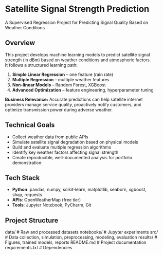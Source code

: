 # Satellite Signal Strength Prediction
A Supervised Regression Project for Predicting Signal Quality Based on Weather Conditions

## Overview
This project develops machine learning models to predict satellite signal strength (in dBm) based on weather conditions and atmospheric factors.  
It follows a structured learning path:
1. **Simple Linear Regression** – one feature (rain rate)
2. **Multiple Regression** – multiple weather features
3. **Non-linear Models** – Random Forest, XGBoost
4. **Advanced Optimization** – feature engineering, hyperparameter tuning

**Business Relevance:** Accurate predictions can help satellite internet providers manage service quality, proactively notify customers, and optimize transmission power during adverse weather.

## Technical Goals
- Collect weather data from public APIs
- Simulate satellite signal degradation based on physical models
- Build and evaluate multiple regression algorithms
- Identify key weather factors affecting signal strength
- Create reproducible, well-documented analysis for portfolio demonstration

## Tech Stack
- **Python**: pandas, numpy, scikit-learn, matplotlib, seaborn, xgboost, shap, requests
- **APIs**: OpenWeatherMap (free tier)
- **Tools**: Jupyter Notebook, PyCharm, Git

## Project Structure
data/ # Raw and processed datasets
notebooks/ # Jupyter experiments
src/ # Data collection, simulation, preprocessing, modeling, evaluation
results/ # Figures, trained models, reports
README.md # Project documentation
requirements.txt # Dependencies